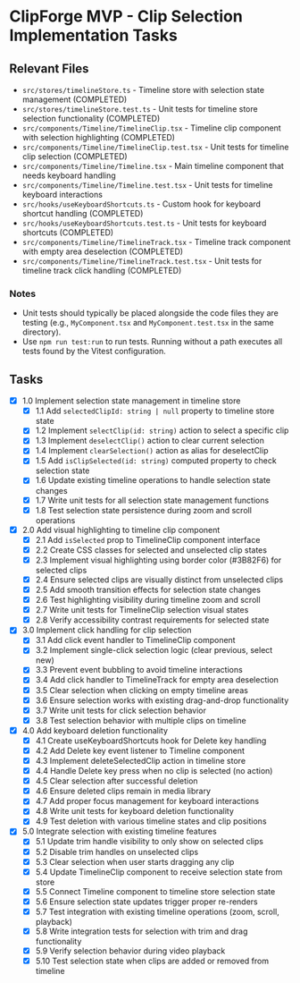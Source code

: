 # ClipForge MVP - Clip Selection Implementation Tasks

## Relevant Files

- `src/stores/timelineStore.ts` - Timeline store with selection state management (COMPLETED)
- `src/stores/timelineStore.test.ts` - Unit tests for timeline store selection functionality (COMPLETED)
- `src/components/Timeline/TimelineClip.tsx` - Timeline clip component with selection highlighting (COMPLETED)
- `src/components/Timeline/TimelineClip.test.tsx` - Unit tests for timeline clip selection (COMPLETED)
- `src/components/Timeline/Timeline.tsx` - Main timeline component that needs keyboard handling
- `src/components/Timeline/Timeline.test.tsx` - Unit tests for timeline keyboard interactions
- `src/hooks/useKeyboardShortcuts.ts` - Custom hook for keyboard shortcut handling (COMPLETED)
- `src/hooks/useKeyboardShortcuts.test.ts` - Unit tests for keyboard shortcuts (COMPLETED)
- `src/components/Timeline/TimelineTrack.tsx` - Timeline track component with empty area deselection (COMPLETED)
- `src/components/Timeline/TimelineTrack.test.tsx` - Unit tests for timeline track click handling (COMPLETED)

### Notes

- Unit tests should typically be placed alongside the code files they are testing (e.g., `MyComponent.tsx` and `MyComponent.test.tsx` in the same directory).
- Use `npm run test:run` to run tests. Running without a path executes all tests found by the Vitest configuration.

## Tasks

- [x] 1.0 Implement selection state management in timeline store
  - [x] 1.1 Add `selectedClipId: string | null` property to timeline store state
  - [x] 1.2 Implement `selectClip(id: string)` action to select a specific clip
  - [x] 1.3 Implement `deselectClip()` action to clear current selection
  - [x] 1.4 Implement `clearSelection()` action as alias for deselectClip
  - [x] 1.5 Add `isClipSelected(id: string)` computed property to check selection state
  - [x] 1.6 Update existing timeline operations to handle selection state changes
  - [x] 1.7 Write unit tests for all selection state management functions
  - [x] 1.8 Test selection state persistence during zoom and scroll operations

- [x] 2.0 Add visual highlighting to timeline clip component
  - [x] 2.1 Add `isSelected` prop to TimelineClip component interface
  - [x] 2.2 Create CSS classes for selected and unselected clip states
  - [x] 2.3 Implement visual highlighting using border color (#3B82F6) for selected clips
  - [x] 2.4 Ensure selected clips are visually distinct from unselected clips
  - [x] 2.5 Add smooth transition effects for selection state changes
  - [x] 2.6 Test highlighting visibility during timeline zoom and scroll
  - [x] 2.7 Write unit tests for TimelineClip selection visual states
  - [x] 2.8 Verify accessibility contrast requirements for selected state

- [x] 3.0 Implement click handling for clip selection
  - [x] 3.1 Add click event handler to TimelineClip component
  - [x] 3.2 Implement single-click selection logic (clear previous, select new)
  - [x] 3.3 Prevent event bubbling to avoid timeline interactions
  - [x] 3.4 Add click handler to TimelineTrack for empty area deselection
  - [x] 3.5 Clear selection when clicking on empty timeline areas
  - [x] 3.6 Ensure selection works with existing drag-and-drop functionality
  - [x] 3.7 Write unit tests for click selection behavior
  - [x] 3.8 Test selection behavior with multiple clips on timeline

- [x] 4.0 Add keyboard deletion functionality
  - [x] 4.1 Create useKeyboardShortcuts hook for Delete key handling
  - [x] 4.2 Add Delete key event listener to Timeline component
  - [x] 4.3 Implement deleteSelectedClip action in timeline store
  - [x] 4.4 Handle Delete key press when no clip is selected (no action)
  - [x] 4.5 Clear selection after successful deletion
  - [x] 4.6 Ensure deleted clips remain in media library
  - [x] 4.7 Add proper focus management for keyboard interactions
  - [x] 4.8 Write unit tests for keyboard deletion functionality
  - [x] 4.9 Test deletion with various timeline states and clip positions

- [x] 5.0 Integrate selection with existing timeline features
  - [x] 5.1 Update trim handle visibility to only show on selected clips
  - [x] 5.2 Disable trim handles on unselected clips
  - [x] 5.3 Clear selection when user starts dragging any clip
  - [x] 5.4 Update TimelineClip component to receive selection state from store
  - [x] 5.5 Connect Timeline component to timeline store selection state
  - [x] 5.6 Ensure selection state updates trigger proper re-renders
  - [x] 5.7 Test integration with existing timeline operations (zoom, scroll, playback)
  - [x] 5.8 Write integration tests for selection with trim and drag functionality
  - [x] 5.9 Verify selection behavior during video playback
  - [x] 5.10 Test selection state when clips are added or removed from timeline
